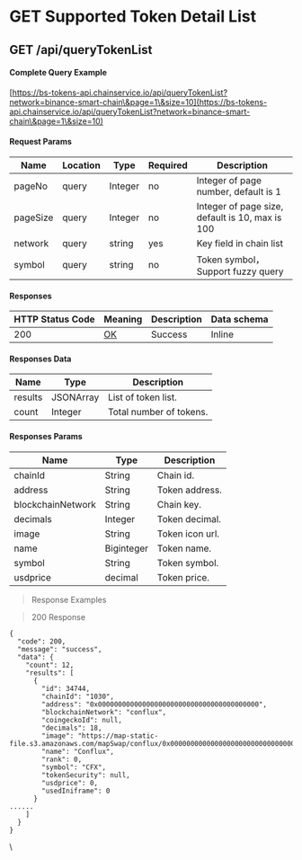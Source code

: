 # GET Supported Token Detail List

## GET /api/queryTokenList

#### Complete Query Example

[https://bs-tokens-api.chainservice.io/api/queryTokenList?network=binance-smart-chain\&page=1\&size=10](https://bs-tokens-api.chainservice.io/api/queryTokenList?network=binance-smart-chain\&page=1\&size=10)

#### Request Params

| Name     | Location | Type    | Required | Description                                     |
| -------- | -------- | ------- | -------- | ----------------------------------------------- |
| pageNo   | query    | Integer | no       | Integer of page number, default is 1            |
| pageSize | query    | Integer | no       | Integer of page size, default is 10, max is 100 |
| network  | query    | string  | yes      | Key field in chain list                         |
| symbol   | query    | string  | no       | Token symbol，Support fuzzy query                |

#### Responses

| HTTP Status Code | Meaning                                                 | Description | Data schema |
| ---------------- | ------------------------------------------------------- | ----------- | ----------- |
| 200              | [OK](https://tools.ietf.org/html/rfc7231#section-6.3.1) | Success     | Inline      |

#### Responses Data

| Name    | Type      | Description             |
| ------- | --------- | ----------------------- |
| results | JSONArray | List of token list.     |
| count   | Integer   | Total number of tokens. |

#### Responses Params

| Name              | Type       | Description     |
| ----------------- | ---------- | --------------- |
| chainId           | String     | Chain id.       |
| address           | String     | Token address.  |
| blockchainNetwork | String     | Chain key.      |
| decimals          | Integer    | Token decimal.  |
| image             | String     | Token icon url. |
| name              | Biginteger | Token name.     |
| symbol            | String     | Token symbol.   |
| usdprice          | decimal    | Token price.    |

> Response Examples

> 200 Response

```
{
  "code": 200,
  "message": "success",
  "data": {
    "count": 12,
    "results": [
      {
        "id": 34744,
        "chainId": "1030",
        "address": "0x0000000000000000000000000000000000000000",
        "blockchainNetwork": "conflux",
        "coingeckoId": null,
        "decimals": 18,
        "image": "https://map-static-file.s3.amazonaws.com/mapSwap/conflux/0x0000000000000000000000000000000000000000.png",
        "name": "Conflux",
        "rank": 0,
        "symbol": "CFX",
        "tokenSecurity": null,
        "usdprice": 0,
        "usedIniframe": 0
      }
......
    ]
  }
}
```

\
